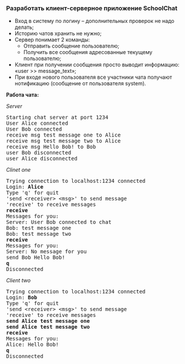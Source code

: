 ### Разработать клиент-серверное приложение SchoolChat

* Вход в систему по логину – дополнительных проверок не надо делать;
* Историю чатов хранить не нужно;
* Сервер понимает 2 команды:
  * Отправить сообщение пользователю;
  * Получить все сообщения адресованные текущему пользователю;
* Клиент при получении сообщения просто выводит информацию: 
«user >> message_text»;
* При входе нового пользователя все участники чата получают нотификацию (сообщение от пользователя system).

**Работа чата:**

_Server_
<pre>
Starting chat server at port 1234
User Alice connected
User Bob connected
receive msg test message one to Alice
receive msg test message two to Alice
receive msg Hello Bob! to Bob
user Bob disconnected
user Alice disconnected
</pre>
_Clinet one_
<pre>
Trying connection to localhost:1234 connected
Login: <b>Alice</b>
Type 'q' for quit
'send &lt;receiver> &lt;msg>' to send message
'receive' to receive messages
<b>receive</b>
Messages for you: 
Server: User Bob connected to chat
Bob: test message one
Bob: test message two
<b>receive</b>
Messages for you: 
Server: No message for you
send Bob Hello Bob!
<b>q</b>
Disconnected
</pre>
_Client two_
<pre>
Trying connection to localhost:1234 connected
Login: <b>Bob</b>
Type 'q' for quit
'send &lt;receiver> &lt;msg>' to send message
'receive' to receive messages
<b>send Alice test message one</b>
<b>send Alice test message two</b>
<b>receive</b>
Messages for you: 
Alice: Hello Bob!
<b>q</b>
Disconnected
</pre>